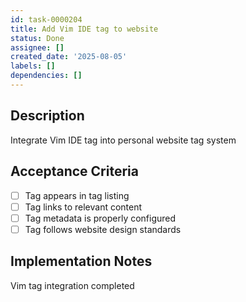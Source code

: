 ```yaml
---
id: task-0000204
title: Add Vim IDE tag to website
status: Done
assignee: []
created_date: '2025-08-05'
labels: []
dependencies: []
---
```


## Description

Integrate Vim IDE tag into personal website tag system

## Acceptance Criteria

- [ ] Tag appears in tag listing
- [ ] Tag links to relevant content
- [ ] Tag metadata is properly configured
- [ ] Tag follows website design standards

## Implementation Notes

Vim tag integration completed
